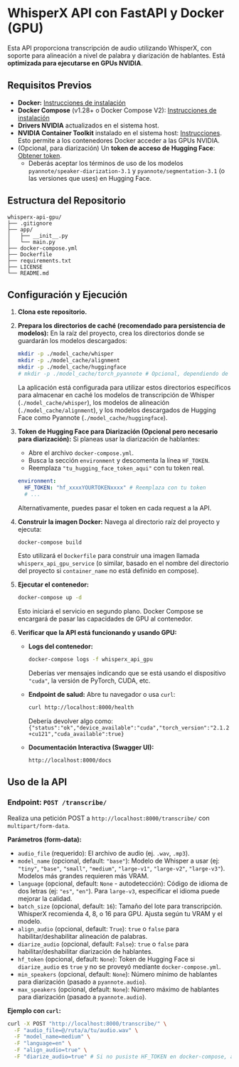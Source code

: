 # WhisperX API con FastAPI y Docker (GPU)

Esta API proporciona transcripción de audio utilizando WhisperX, con soporte para alineación a nivel de palabra y diarización de hablantes. Está **optimizada para ejecutarse en GPUs NVIDIA**.

## Requisitos Previos

- **Docker:** [Instrucciones de instalación](https://docs.docker.com/get-docker/)
- **Docker Compose** (v1.28+ o Docker Compose V2): [Instrucciones de instalación](https://docs.docker.com/compose/install/)
- **Drivers NVIDIA** actualizados en el sistema host.
- **NVIDIA Container Toolkit** instalado en el sistema host: [Instrucciones](https://docs.nvidia.com/datacenter/cloud-native/container-toolkit/latest/install-guide.html). Esto permite a los contenedores Docker acceder a las GPUs NVIDIA.
- (Opcional, para diarización) Un **token de acceso de Hugging Face**: [Obtener token](https://huggingface.co/docs/hub/security-tokens).
  - Deberás aceptar los términos de uso de los modelos `pyannote/speaker-diarization-3.1` y `pyannote/segmentation-3.1` (o las versiones que uses) en Hugging Face.

## Estructura del Repositorio

```
whisperx-api-gpu/
├── .gitignore
├── app/
│   ├── __init__.py
│   └── main.py
├── docker-compose.yml
├── Dockerfile
├── requirements.txt
├── LICENSE
└── README.md
```

## Configuración y Ejecución

1. **Clona este repositorio.**

2. **Prepara los directorios de caché (recomendado para persistencia de modelos):**
    En la raíz del proyecto, crea los directorios donde se guardarán los modelos descargados:

    ```bash
    mkdir -p ./model_cache/whisper
    mkdir -p ./model_cache/alignment
    mkdir -p ./model_cache/huggingface
    # mkdir -p ./model_cache/torch_pyannote # Opcional, dependiendo de dónde guarde exactamente pyannote
    ```

    La aplicación está configurada para utilizar estos directorios específicos para almacenar en caché los modelos de transcripción de Whisper (`./model_cache/whisper`), los modelos de alineación (`./model_cache/alignment`), y los modelos descargados de Hugging Face como Pyannote (`./model_cache/huggingface`).

3. **Token de Hugging Face para Diarización (Opcional pero necesario para diarización):**
    Si planeas usar la diarización de hablantes:

    - Abre el archivo `docker-compose.yml`.
    - Busca la sección `environment` y descomenta la línea `HF_TOKEN`.
    - Reemplaza `"tu_hugging_face_token_aqui"` con tu token real.

    ```yaml
    environment:
      HF_TOKEN: "hf_xxxxYOURTOKENxxxx" # Reemplaza con tu token
      # ...
    ```

    Alternativamente, puedes pasar el token en cada request a la API.

4. **Construir la imagen Docker:**
    Navega al directorio raíz del proyecto y ejecuta:

    ```bash
    docker-compose build
    ```

    Esto utilizará el `Dockerfile` para construir una imagen llamada `whisperx_api_gpu_service` (o similar, basado en el nombre del directorio del proyecto si `container_name` no está definido en compose).

5. **Ejecutar el contenedor:**

    ```bash
    docker-compose up -d
    ```

    Esto iniciará el servicio en segundo plano. Docker Compose se encargará de pasar las capacidades de GPU al contenedor.

6. **Verificar que la API está funcionando y usando GPU:**

    - **Logs del contenedor:**

      ```bash
      docker-compose logs -f whisperx_api_gpu
      ```

      Deberías ver mensajes indicando que se está usando el dispositivo `"cuda"`, la versión de PyTorch, CUDA, etc.

    - **Endpoint de salud:**
      Abre tu navegador o usa `curl`:

      ```bash
      curl http://localhost:8000/health
      ```

      Debería devolver algo como:
      `{"status":"ok","device_available":"cuda","torch_version":"2.1.2+cu121","cuda_available":true}`

    - **Documentación Interactiva (Swagger UI):**

      ```
      http://localhost:8000/docs
      ```

## Uso de la API

### Endpoint: `POST /transcribe/`

Realiza una petición POST a `http://localhost:8000/transcribe/` con `multipart/form-data`.

**Parámetros (form-data):**

- `audio_file` (requerido): El archivo de audio (ej. `.wav`, `.mp3`).
- `model_name` (opcional, default: `"base"`): Modelo de Whisper a usar (ej: `"tiny"`, `"base"`, `"small"`, `"medium"`, `"large-v1"`, `"large-v2"`, `"large-v3"`). Modelos más grandes requieren más VRAM.
- `language` (opcional, default: `None` - autodetección): Código de idioma de dos letras (ej: `"es"`, `"en"`). Para `large-v3`, especificar el idioma puede mejorar la calidad.
- `batch_size` (opcional, default: `16`): Tamaño del lote para transcripción. WhisperX recomienda 4, 8, o 16 para GPU. Ajusta según tu VRAM y el modelo.
- `align_audio` (opcional, default: `True`): `true` o `false` para habilitar/deshabilitar alineación de palabras.
- `diarize_audio` (opcional, default: `False`): `true` o `false` para habilitar/deshabilitar diarización de hablantes.
- `hf_token` (opcional, default: `None`): Token de Hugging Face si `diarize_audio` es `true` y no se proveyó mediante `docker-compose.yml`.
- `min_speakers` (opcional, default: `None`): Número mínimo de hablantes para diarización (pasado a `pyannote.audio`).
- `max_speakers` (opcional, default: `None`): Número máximo de hablantes para diarización (pasado a `pyannote.audio`).

**Ejemplo con `curl`:**

```bash
curl -X POST "http://localhost:8000/transcribe/" \
  -F "audio_file=@/ruta/a/tu/audio.wav" \
  -F "model_name=medium" \
  -F "language=en" \
  -F "align_audio=true" \
  -F "diarize_audio=true" # Si no pusiste HF_TOKEN en docker-compose, añádelo aquí: -F "hf_token=tu_token"
```

